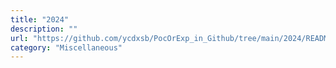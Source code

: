 ```yaml
---
title: "2024"
description: ""
url: "https://github.com/ycdxsb/PocOrExp_in_Github/tree/main/2024/README.md"
category: "Miscellaneous"
---
```

